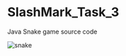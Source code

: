 # SlashMark_Task_3

Java Snake game source code

![snake](https://github.com/Dhara0279/SlashMark_Task_3/assets/107039512/1326cd27-4280-45c6-9de0-b6cbde58d294)
